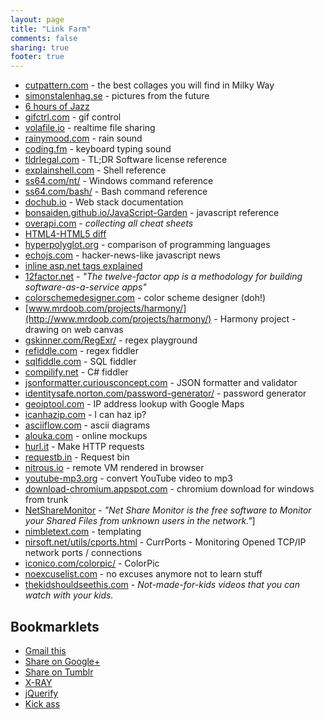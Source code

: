 ```yaml
---
layout: page
title: "Link Farm"
comments: false
sharing: true
footer: true
---
```


- [cutpattern.com](http://cutpattern.com/) - the best collages you will find in Milky Way
- [simonstalenhag.se](http://www.simonstalenhag.se/) - pictures from the future
- [6 hours of Jazz](http://www.youtube.com/watch?v=aGHT40qkysw)
- [gifctrl.com](http://gifctrl.com/) - gif control
- [volafile.io](http://volafile.io) - realtime file sharing
- [rainymood.com](http://www.rainymood.com/) - rain sound
- [coding.fm](http://coding.fm/) - keyboard typing sound
- [tldrlegal.com](https://tldrlegal.com/) - TL;DR Software license reference
- [explainshell.com](http://explainshell.com/) - Shell reference
- [ss64.com/nt/](http://ss64.com/nt/) - Windows command reference
- [ss64.com/bash/](http://ss64.com/bash/) - Bash command reference
- [dochub.io](http://dochub.io/) - Web stack documentation
- [bonsaiden.github.io/JavaScript-Garden](http://bonsaiden.github.io/JavaScript-Garden) - javascript reference
- [overapi.com](http://overapi.com) - *collecting all cheat sheets*
- [HTML4-HTML5 diff](http://www.w3.org/TR/html5-diff/#new-elements)
- [hyperpolyglot.org](http://hyperpolyglot.org) - comparison of programming languages
- [echojs.com](http://www.echojs.com/) - hacker-news-like javascript news
- <a href="http://naspinski.net/post/inline-aspnet-tags-sorting-them-all-out-(3c25242c-3c253d2c-3c252c-3c252c-etc).aspx">inline asp.net tags explained</a>
- [12factor.net](http://12factor.net/) - *"The twelve-factor app is a methodology for building software-as-a-service apps"*
- [colorschemedesigner.com](http://colorschemedesigner.com/) - color scheme designer (doh!)
- [www.mrdoob.com/projects/harmony/](http://www.mrdoob.com/projects/harmony/) - Harmony project - drawing on web canvas
- [gskinner.com/RegExr/](http://gskinner.com/RegExr/) - regex playground
- [refiddle.com](http://refiddle.com/) - regex fiddler
- [sqlfiddle.com](http://sqlfiddle.com/) - SQL fiddler
- [compilify.net](https://compilify.net/) - C# fiddler
- [jsonformatter.curiousconcept.com](http://jsonformatter.curiousconcept.com/) - JSON formatter and validator
- [identitysafe.norton.com/password-generator/](https://identitysafe.norton.com/password-generator/) - password generator
- [geoiptool.com](http://www.geoiptool.com/) - IP address lookup with Google Maps
- [icanhazip.com](http://icanhazip.com/) - I can haz ip?
- [asciiflow.com](http://www.asciiflow.com/) - ascii diagrams
- [alouka.com](http://alouka.com/) - online mockups
- [hurl.it](http://www.hurl.it) - Make HTTP requests
- [requestb.in](http://requestb.in/) - Request bin
- [nitrous.io](https://www.nitrous.io/join/OqTrHcEDHjk) - remote VM rendered in browser
- [youtube-mp3.org](http://www.youtube-mp3.org/) - convert YouTube video to mp3
- [download-chromium.appspot.com](http://download-chromium.appspot.com) - chromium download for windows from trunk
- [NetShareMonitor](http://securityxploded.com/netsharemonitor.php) - *"Net Share Monitor is the free software to Monitor your Shared Files from unknown users in the network."*]
- [nimbletext.com](http://nimbletext.com/) - templating
- [nirsoft.net/utils/cports.html](http://www.nirsoft.net/utils/cports.html) - CurrPorts - Monitoring Opened TCP/IP network ports / connections
- [iconico.com/colorpic/](http://www.iconico.com/colorpic/) - ColorPic
- [noexcuselist.com](http://www.noexcuselist.com/) - no excuses anymore not to learn stuff
- [thekidshouldseethis.com](http://thekidshouldseethis.com/) - *Not-made-for-kids videos that you can watch with your kids.*

Bookmarklets
-

- <a href="javascript:(function()%7Bm='http://mail.google.com/mail/?view=cm&fs=1&tf=1&to=&su='+encodeURIComponent(document.title)+'&body='+encodeURIComponent(document.location);w=window.open(m,'addwindow','status=no,toolbar=no,width=575,height=545,resizable=yes');setTimeout(function()%7Bw.focus();%7D, 250);%7D)();">Gmail this</a>
- <a href="javascript:void window.open('https://plus.google.com/share?url=' + encodeURIComponent(location.href), '_blank', 'width=500,height=300')">Share on Google+</a>
- <a href="javascript:var d=document,w=window,e=w.getSelection,k=d.getSelection,x=d.selection,s=(e?e():(k)?k():(x?x.createRange().text:0)),f='http://www.tumblr.com/share',l=d.location,e=encodeURIComponent,p='?v=3&u='+e(l.href) +'&t='+e(d.title) +'&s='+e(s),u=f+p;try{if(!/^(.*\.)?tumblr[^.]*$/.test(l.host))throw(0);tstbklt();}catch(z){a =function(){if(!w.open(u,'t','toolbar=0,resizable=0,status=1,width=450,height=430'))l.href=u;};if(/Firefox/.test(navigator.userAgent))setTimeout(a,0);else a();}void(0)">Share on Tumblr</a>
- <a href="javascript:function loadScript(scriptURL) { var scriptElem = document.createElement('SCRIPT'); scriptElem.setAttribute('language', 'JavaScript'); scriptElem.setAttribute('src', scriptURL); document.body.appendChild(scriptElem);}loadScript('http://westciv.com/xray/thexray.js');">X-RAY</a>
- <a href="javascript:var s=document.createElement('script');s.setAttribute('src', 'http://jquery.com/src/jquery-latest.js');document.getElementsByTagName('body')[0].appendChild(s);alert('Using latest jQuery.');void(s);">jQuerify</a>
- <a href="javascript:var s = document.createElement('script');s.type='text/javascript';document.body.appendChild(s);s.src='http://erkie.github.com/asteroids.min.js';void(0);">Kick ass</a>